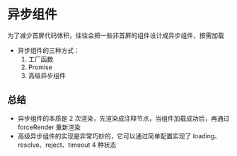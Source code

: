 # 异步组件  
为了减少首屏代码体积，往往会把一些非首屏的组件设计成异步组件，按需加载  
- 异步组件的三种方式：  
  1. 工厂函数  
  2. Promise  
  3. 高级异步组件  

## 总结  
- 异步组件的本质是 2 次渲染，先渲染成注释节点，当组件加载成功后，再通过 forceRender 重新渲染  
- 高级异步组件的实现是非常巧妙的，它可以通过简单配置实现了 loading、resolve、reject、timeout 4 种状态  
